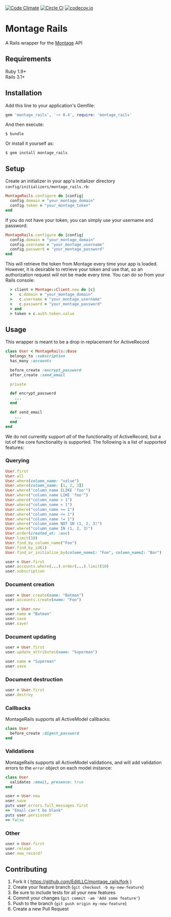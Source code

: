 [![Code Climate](https://codeclimate.com/github/EditLLC/rails-montage/badges/gpa.svg)](https://codeclimate.com/github/EditLLC/rails-montage)
[![Circle CI](https://circleci.com/gh/EditLLC/rails-montage.svg?style=svg)](https://circleci.com/gh/EditLLC/rails-montage)
[![codecov.io](http://codecov.io/github/EditLLC/rails-montage/coverage.svg?branch=master)](http://codecov.io/github/EditLLC/rails-montage?branch=master)

# Montage Rails

A Rails wrapper for the [Montage](http://www.yourdatacandobetter.com) API

## Requirements

Ruby 1.9+<br>
Rails 3.1+

## Installation

Add this line to your application's Gemfile:

```ruby
gem 'montage_rails', '~> 0.4', require: 'montage_rails'
```

And then execute:

    $ bundle

Or install it yourself as:

    $ gem install montage_rails

## Setup

Create an initializer in your app's initializer directory `config/initializers/montage_rails.rb`:

```ruby
MontageRails.configure do |config|
  config.domain = "your_montage_domain"
  config.token = "your_montage_token"
end
```

If you do not have your token, you can simply use your username and password:

```ruby
MontageRails.configure do |config|
  config.domain = "your_montage_domain"
  config.username = "your_montage_username"
  config.password = "your_montage_password"
end
```

This will retrieve the token from Montage every time your app is loaded. However,
it is desirable to retrieve your token and use that, so an authorization request
will not be made every time. You can do so from your Rails console:

```ruby
  > client = Montage::Client.new do |c|
  >   c.domain = "your_montage_domain"
  >   c.username = "your_montage_username"
  >   c.password = "your_montage_password"
  > end
  > token = c.auth.token.value
```

## Usage

This wrapper is meant to be a drop in replacement for ActiveRecord

```ruby
class User < MontageRails::Base
  belongs_to :subscription
  has_many :accounts

  before_create :encrypt_password
  after_create :send_email

  private

  def encrypt_password
    ...
  end

  def send_email
    ...
  end
end
```

We do not currently support *all* of the functionality of ActiveRecord, but a
lot of the core functionality is supported. The following is a list of supported features:

### Querying

```ruby
User.first
User.all
User.where(column_name: "value")
User.where(column_name: [1, 2, 3])
User.where("column_name ILIKE 'foo'")
User.where("column_name LIKE 'foo'")
User.where("column_name > 1")
User.where("column_name < 1")
User.where("column_name >= 1")
User.where("column_name <= 1")
User.where("column_name != 1")
User.where("column_name NOT IN (1, 2, 3)")
User.where("column_name IN (1, 2, 3)")
User.order(created_at: :asc)
User.limit(10)
User.find_by_column_name("Foo")
User.find_by_id(1)
User.find_or_initialize_by(column_name1: "Foo", column_name2: "Bar")

user = User.first
user.accounts.where(...).order(...).limit(10)
user.subscription
```

### Document creation

```ruby
user = User.create(name: "Batman")
user.accounts.create(name: "Foo")

user = User.new
user.name = "Batman"
user.save
user.save!
```

### Document updating

```ruby
user = User.first
user.update_attributes(name: "Superman")

user.name = "Superman"
user.save
```

### Document destruction

```ruby
user = User.first
user.destroy
```

### Callbacks

MontageRails supports all ActiveModel callbacks:

```ruby
class User
  before_create :digest_password
end
```
### Validations

MontageRails supports all ActiveModel validations, and will add validation
errors to the `error` object on each model instance:

```ruby
class User
  validates :email, presence: true
end

user = User.new
user.save
puts user.errors.full_messages.first
=> "Email can't be blank"
puts user.persisted?
=> false
```

### Other

```ruby
user = User.first
user.reload
user.new_record?
```

## Contributing

1. Fork it ( https://github.com/EditLLC/montage_rails/fork )
2. Create your feature branch (`git checkout -b my-new-feature`)
3. Be sure to include tests for all your new features
4. Commit your changes (`git commit -am 'Add some feature'`)
5. Push to the branch (`git push origin my-new-feature`)
6. Create a new Pull Request
